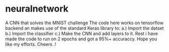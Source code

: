 # neuralnetwork
A CNN that solves the MNIST challenge
The code here works on tensorflow backend an makes use of the standard Keras library to:
  a.) Import the datset
  b.) Import the classifier
  c.) Make the CNN and add layers to it.
Rest i have made the code to run on 2 epochs and got a 95%+ accuraccy.
Hope you like my efforts. Cheers .!

